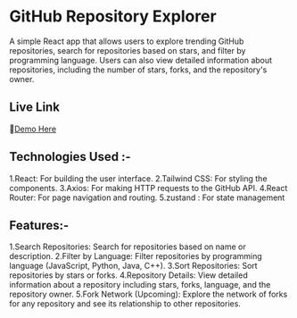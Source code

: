# GitHub Repository Explorer
A simple React app that allows users to explore trending GitHub repositories, search for repositories based on stars, and filter by programming language. Users can also view detailed information about repositories, including the number of stars, forks, and the repository's owner.

## Live Link
🔗[Demo Here]("https://git-hub-explorer-kohl.vercel.app/)

## Technologies Used :-
1.React: For building the user interface.
2.Tailwind CSS: For styling the components.
3.Axios: For making HTTP requests to the GitHub API.
4.React Router: For page navigation and routing.
5.zustand : For state management

## Features:-
1.Search Repositories: Search for repositories based on name or description.
2.Filter by Language: Filter repositories by programming language (JavaScript, Python, Java, C++).
3.Sort Repositories: Sort repositories by stars or forks.
4.Repository Details: View detailed information about a repository including stars, forks, language, and the repository owner.
5.Fork Network (Upcoming): Explore the network of forks for any repository and see its relationship to other repositories.

